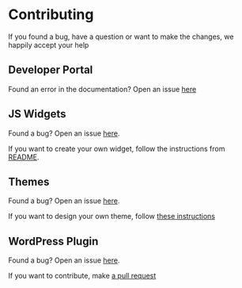 # Contributing

If you found a bug, have a question or want to make the changes, we happily accept your help

## Developer Portal
Found an error in the documentation? Open an issue [here](https://github.com/workshopbutler/developer-portal)

## JS Widgets
Found a bug? Open an issue [here](https://github.com/workshopbutler/js-widgets).

If you want to create your own widget, follow the instructions from [README](https://github.com/workshopbutler/js-widgets/blob/master/README.md).

## Themes
Found a bug? Open an issue [here](https://github.com/workshopbutler/js-widgets).

If you want to design your own theme, follow [these instructions](widgets/custom/theme.md)

## WordPress Plugin
Found a bug? Open an issue [here](https://github.com/workshopbutler/wordpress-plugin).

If you want to contribute, make [a pull request](https://github.com/workshopbutler/wordpress-plugin)
